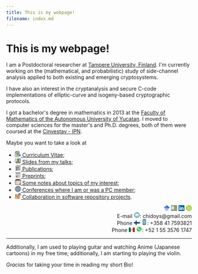 ```yaml
---
title: This is my webpage!
filename: index.md
--- 
```


# This is my webpage!

I am a Postdoctoral researcher at [Tampere University, Finland](https://www.tuni.fi/en). I'm currently working on the (mathematical, and probabilistic) study of side-channel analysis applied to both existing and emerging cryptosystems. 

I have also an interest in the cryptanalysis and secure C-code implementations of elliptic-curve and isogeny-based cryptographic protocols.

I got a bachelor's degree in mathematics in 2013 at the [Faculty of Mathematics of the Autonomous University of Yucatan](https://www.matematicas.uady.mx/). I moved to computer sciences for the master's and Ph.D. degrees, both of them were coursed at the [Cinvestav - IPN](https://www.cs.cinvestav.mx/en).

Maybe you want to take a look at  
- [<img alt="CV icon" src="images/icons/cv.svg" style="width:16px;height:16px;"> Curriculum Vitae](pdfs/CV-ChiDominguez.pdf);
- [<img alt="Slides icon" src="images/icons/slides.svg" style="width:16px;height:16px;"> Slides from my talks](slides.md);
- [<img alt="Publications icon" src="images/icons/publications.svg" style="width:16px;height:16px;"> Publications](publications.md);
- [<img alt="Preprints icon" src="images/icons/preprints.svg" style="width:16px;height:16px;"> Preprints](preprints.md);
- [<img alt="Notes icon" src="images/icons/notes.svg" style="width:16px;height:16px;"> Some notes about topics of my interest](notes.md);
- [<img alt="PC member icon" src="images/icons/worldwide-earth-globe.svg" style="width:16px;height:16px;"> Conferences where I am or was a PC member](pcmember.md);
- [<img alt="Repository icon" src="images/icons/package-box.svg" style="width:16px;height:16px;"> Collaboration in software repository projects](repositories.md).

<div align="right">
<a href="https://scholar.google.com/citations?user=a3bmRrwAAAAJ"><img alt="Google Scholar icon" src="images/icons/google-scholar.svg" style="width:16px;height:16px;"></a> 
<a href="https://www.researchgate.net/profile/Jesus_Javier_Chi-Dominguez"><img alt="ResearchGate icon" src="images/icons/researchgate.svg" style="width:16px;height:16px;"></a> 
<a href="https://www.linkedin.com/in/jesus-javier-chi-dominguez-1b4282108/"><img alt="LinkedIn icon" src="images/icons/linkedin.svg" style="width:16px;height:16px;"></a> 
<a href="https://orcid.org/0000-0002-9753-7263"><img alt="ORCID id icon" src="images/icons/orcid-id.svg" style="width:16px;height:16px;"></a>
<br>
E-mail <img alt="E-mail icon" src="images/icons/email.svg" style="width:16px;height:16px;">: chidoys&#x40;gmail.com
<br>
Phone <img alt="Flag of Finland icon" src="images/icons/flag-Finland.svg" style="width:16px;height:12px;"> <img alt="Mobile icon" src="images/icons/mobile.svg" style="width:16px;height:16px;">: +358 41 7593821 
<br>
Phone <img alt="Flag of Mexico icon" src="images/icons/flag-Mexico.svg" style="width:16px;height:12px;"> <!--&#128241;--><img alt="WhatsApp icon" src="images/icons/WhatsApp.svg" style="width:16px;height:16px;">: +52 1 55 3576 1747
</div>

---

Additionally, I am used to playing guitar and watching Anime (Japanese cartoons) in my free time; additionally, I am starting to playing the violin.

_Gracias_ for taking your time in reading my short Bio!

